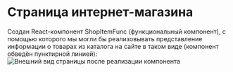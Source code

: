 Страница интернет-магазина
===

Создан React-компонент ShopItemFunc (функциональный компонент), с помощью которого мы могли бы реализовывать представление информации о товарах из  каталога на сайте в таком виде (компонент обведён пунктирной линией): 
![Внешний вид страницы после реализации компонента](./src/images/preview.png)
